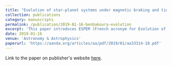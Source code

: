 ```yaml
---
title: "Evolution of star-planet systems under magnetic braking and tidal interaction"
collection: publications
category: manuscripts
permalink: /publication/2019-01-16-benbakoura-evolution
excerpt: 'This paper introduces ESPEM (French acronym for Evolution of Planetary Systems and Magnetism), a secular evolution model of star--planet systems under stellar-wind braking and tidal interactions.'
date: 2019-01-16
venue: 'Astronomy & Astrophysics'
paperurl: 'https://aanda.org/articles/aa/pdf/2019/01/aa33314-18.pdf'
---
```

Link to the paper on publisher's website [here](https://www.aanda.org/articles/aa/abs/2019/01/aa33314-18/aa33314-18.html).
